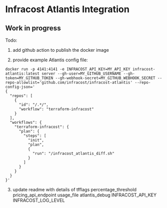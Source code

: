 # Infracost Atlantis Integration

## Work in progress

Todo:

1. add github action to publish the docker image

2. provide example Atlantis config file:

```
docker run -p 4141:4141 -e INFRACOST_API_KEY=MY_API_KEY infracost-atlantis:latest server --gh-user=MY_GITHUB_USERNAME --gh-token=MY_GITHUB_TOKEN --gh-webhook-secret=MY_GITHUB_WEBHOOK_SECRET --repo-allowlist='github.com/infracost/infracost-atlantis' --repo-config-json='
{
  "repos": [
    {
      "id": "/.*/",
      "workflow": "terraform-infracost"
    }
  ],
  "workflows": {
    "terraform-infracost": {
      "plan": {
        "steps": [
          "init",
          "plan",
          {
            "run": "/infracost_atlantis_diff.sh"
          }
        ]
      }
    }
  }
}'
```

3. update readme with details of
  tfflags
  percentage_threshold
  pricing_api_endpoint
  usage_file
  atlantis_debug
  INFRACOST_API_KEY
  INFRACOST_LOG_LEVEL

